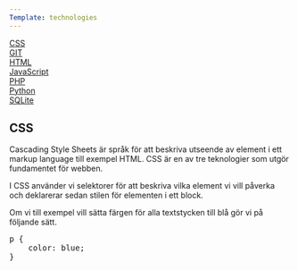 ```yaml
---
Template: technologies
---
```

<section class="technologies">
<div class="sidebar">
<a href="css">CSS</a><br>
<a href="git">GIT</a><br>
<a href="html">HTML</a><br>
<a href="javascript">JavaScript</a><br>
<a href="php">PHP</a><br>
<a href="python">Python</a><br>
<a href="sqlite">SQLite</a><br>
</div>
<div class="content">
<h1>CSS</h1>

Cascading Style Sheets är språk för att beskriva utseende av element i ett markup language till exempel HTML. CSS är en av tre teknologier som utgör fundamentet för webben.

I CSS använder vi selektorer för att beskriva vilka element vi vill påverka och deklarerar sedan stilen för elementen i ett block.

Om vi till exempel vill sätta färgen för alla textstycken till blå gör vi på följande sätt.
<pre>
p {
    color: blue;
}
</pre>
</div>
</section>
